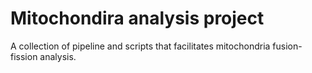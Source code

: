 # Mitochondira analysis project

A collection of pipeline and scripts that facilitates mitochondria fusion-fission analysis.